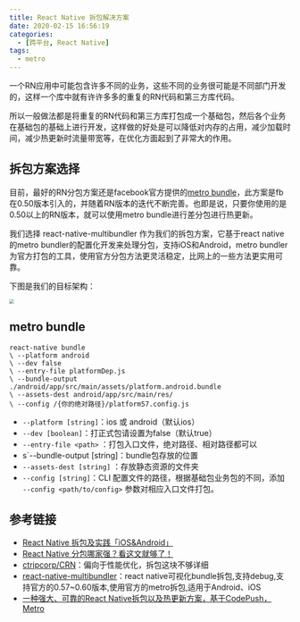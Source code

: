 ```yaml
---
title: React Native 拆包解决方案
date: 2020-02-15 16:56:19
categories:
  - [跨平台, React Native]
tags:
  - metro
---
```


一个RN应用中可能包含许多不同的业务，这些不同的业务很可能是不同部门开发的，这样一个库中就有许许多多的重复的RN代码和第三方库代码。

所以一般做法都是将重复的RN代码和第三方库打包成一个基础包，然后各个业务在基础包的基础上进行开发，这样做的好处是可以降低对内存的占用，减少加载时间，减少热更新时流量带宽等，在优化方面起到了非常大的作用。

<!--more-->

## 拆包方案选择

目前，最好的RN分包方案还是facebook官方提供的[metro bundle](https://facebook.github.io/metro/docs/en/getting-started)，此方案是fb在0.50版本引入的，并随着RN版本的迭代不断完善。也即是说，只要你使用的是0.50以上的RN版本，就可以使用metro bundle进行差分包进行热更新。

我们选择 react-native-multibundler 作为我们的拆包方案，它基于react native的metro bundler的配置化开发来处理分包，支持iOS和Android，metro bundler为官方打包的工具，使用官方分包方法更灵活稳定，比网上的一些方法更实用可靠。

下图是我们的目标架构：

<img src="https://i.loli.net/2019/10/12/AYqMTmdfp5jRlEi.png" style="zoom: 50%;" />

## metro bundle

```shell
react-native bundle
\ --platform android
\ --dev false
\ --entry-file platformDep.js
\ --bundle-output ./android/app/src/main/assets/platform.android.bundle
\ --assets-dest android/app/src/main/res/
\ --config /{你的绝对路径}/platform57.config.js
```

- `--platform [string]`：ios 或 android（默认ios）
- `--dev [boolean]`：打正式包请设置为false（默认true）
- `--entry-file <path>` ：打包入口文件，绝对路径、相对路径都可以
- s`--bundle-output [string]：bundle包存放的位置
- `--assets-dest [string]` ：存放静态资源的文件夹
- `--config [string]`：CLI 配置文件的路径，根据基础包业务包的不同，添加 `--config <path/to/config>` 参数对相应入口文件打包。

## 参考链接

- [React Native 拆包及实践「iOS&Android」](https://juejin.im/post/5cee0095f265da1b6d4006ec)
- [React Native 分包哪家强？看这文就够了！](https://www.zhuanzhi.ai/document/70cdd36e33264f337529e3a18c27215c)
- [ctripcorp/CRN](https://github.com/ctripcorp/CRN)：偏向于性能优化，拆包这块不够详细
- [react-native-multibundler](https://github.com/smallnew/react-native-multibundler)：react native可视化bundle拆包,支持debug,支持官方的0.57~0.60版本,使用官方的metro拆包,适用于Android、iOS
- [一种强大、可靠的React Native拆包以及热更新方案，基于CodePush，Metro](https://juejin.im/post/5d906e19f265da5b9c3cf2ea)
